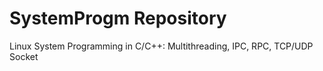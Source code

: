 # SystemProgm Repository

Linux System Programming in C/C++: Multithreading, IPC, RPC, TCP/UDP Socket
